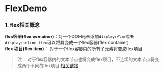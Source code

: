 # FlexDemo
### 1. flex相关概念

**flex容器(flex container)**：对一个DOM元素添加```display:flex```或者```display:inline-flex```可以将其变成一个flex容器(flex container)  
**flex 项目(flex item)**： 对于一个flex容器内的所有子元素将变成flex项目  
>注： 对于flex容器内的文本节点也将变成flex项目，不连续的文本节点将变成两个不同的flex项目;[相关链接](www.baidu.com)   

